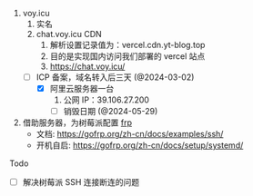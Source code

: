 1. voy.icu
	1. 实名
	2. chat.voy.icu CDN
		1. 解析设置记录值为：vercel.cdn.yt-blog.top
		2. 目的是实现国内访问我们部署的 vercel 站点
		3. https://chat.voy.icu/
	- [ ] ICP 备案，域名转入后三天 (@2024-03-02)
		- [x] 阿里云服务器一台
			1. 公网 IP：39.106.27.200
			- [ ] 销毁日期 (@2024-05-29)
2. 借助服务器，为树莓派配置 [frp](https://github.com/fatedier/frp)
	+ 文档: https://gofrp.org/zh-cn/docs/examples/ssh/
	+ 开机自启: https://gofrp.org/zh-cn/docs/setup/systemd/

Todo
- [ ] 解决树莓派 SSH 连接断连的问题